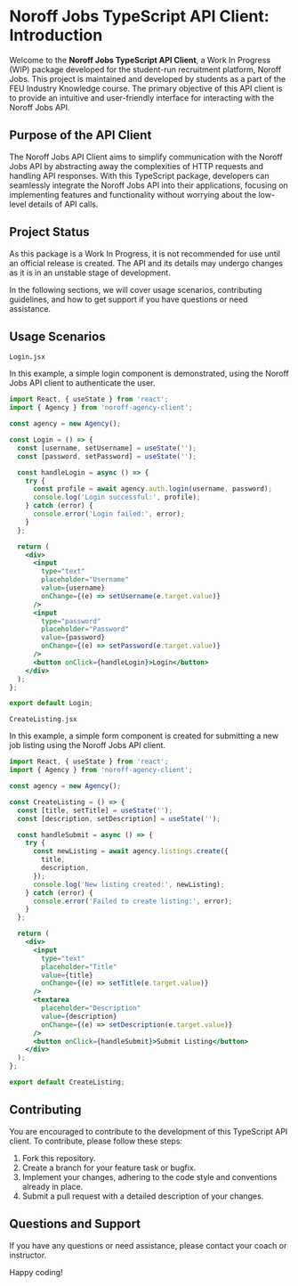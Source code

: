 # Noroff Jobs TypeScript API Client: Introduction

Welcome to the **Noroff Jobs TypeScript API Client**, a Work In Progress (WIP) package developed for the student-run recruitment platform, Noroff Jobs. This project is maintained and developed by students as a part of the FEU Industry Knowledge course. The primary objective of this API client is to provide an intuitive and user-friendly interface for interacting with the Noroff Jobs API.

## Purpose of the API Client

The Noroff Jobs API Client aims to simplify communication with the Noroff Jobs API by abstracting away the complexities of HTTP requests and handling API responses. With this TypeScript package, developers can seamlessly integrate the Noroff Jobs API into their applications, focusing on implementing features and functionality without worrying about the low-level details of API calls.

## Project Status

As this package is a Work In Progress, it is not recommended for use until an official release is created. The API and its details may undergo changes as it is in an unstable stage of development.

In the following sections, we will cover usage scenarios, contributing guidelines, and how to get support if you have questions or need assistance.

## Usage Scenarios

`Login.jsx`

In this example, a simple login component is demonstrated, using the Noroff Jobs API client to authenticate the user.

```jsx
import React, { useState } from 'react';
import { Agency } from 'noroff-agency-client';

const agency = new Agency();

const Login = () => {
  const [username, setUsername] = useState('');
  const [password, setPassword] = useState('');

  const handleLogin = async () => {
    try {
      const profile = await agency.auth.login(username, password);
      console.log('Login successful:', profile);
    } catch (error) {
      console.error('Login failed:', error);
    }
  };

  return (
    <div>
      <input
        type="text"
        placeholder="Username"
        value={username}
        onChange={(e) => setUsername(e.target.value)}
      />
      <input
        type="password"
        placeholder="Password"
        value={password}
        onChange={(e) => setPassword(e.target.value)}
      />
      <button onClick={handleLogin}>Login</button>
    </div>
  );
};

export default Login;
```

`CreateListing.jsx`

In this example, a simple form component is created for submitting a new job listing using the Noroff Jobs API client.

```jsx
import React, { useState } from 'react';
import { Agency } from 'noroff-agency-client';

const agency = new Agency();

const CreateListing = () => {
  const [title, setTitle] = useState('');
  const [description, setDescription] = useState('');

  const handleSubmit = async () => {
    try {
      const newListing = await agency.listings.create({
        title,
        description,
      });
      console.log('New listing created:', newListing);
    } catch (error) {
      console.error('Failed to create listing:', error);
    }
  };

  return (
    <div>
      <input
        type="text"
        placeholder="Title"
        value={title}
        onChange={(e) => setTitle(e.target.value)}
      />
      <textarea
        placeholder="Description"
        value={description}
        onChange={(e) => setDescription(e.target.value)}
      />
      <button onClick={handleSubmit}>Submit Listing</button>
    </div>
  );
};

export default CreateListing;
```

## Contributing

You are encouraged to contribute to the development of this TypeScript API client. To contribute, please follow these steps:

1.  Fork this repository.
2.  Create a branch for your feature task or bugfix.
3.  Implement your changes, adhering to the code style and conventions already in place.
4.  Submit a pull request with a detailed description of your changes.

## Questions and Support

If you have any questions or need assistance, please contact your coach or instructor.

Happy coding!
